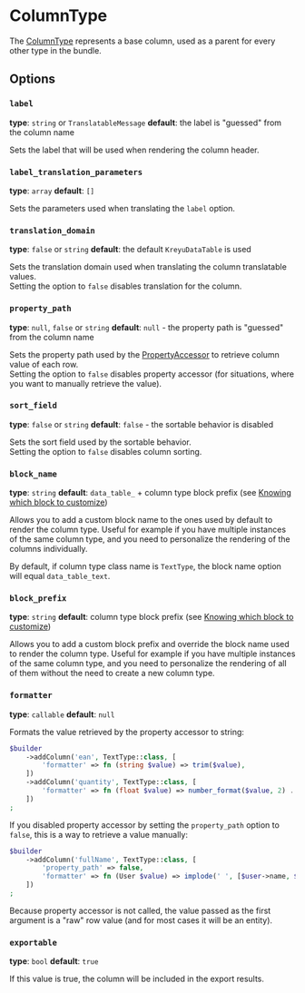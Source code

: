 # ColumnType

The [ColumnType](../../../src/Column/Type/ColumnType.php) represents a base column, used as a parent for every other type in the bundle.

## Options

### `label`

**type**: `string` or `TranslatableMessage` **default**: the label is "guessed" from the column name

Sets the label that will be used when rendering the column header.

### `label_translation_parameters`

**type**: `array` **default**: `[]`

Sets the parameters used when translating the `label` option.

### `translation_domain`

**type**: `false` or `string` **default**: the default `KreyuDataTable` is used

Sets the translation domain used when translating the column translatable values.  
Setting the option to `false` disables translation for the column.

### `property_path`

**type**: `null`, `false` or `string` **default**: `null` - the property path is "guessed" from the column name

Sets the property path used by the [PropertyAccessor](https://symfony.com/doc/current/components/property_access.html) to retrieve column value of each row.  
Setting the option to `false` disables property accessor (for situations, where you want to manually retrieve the value).

### `sort_field`

**type**: `false` or `string` **default**: `false` - the sortable behavior is disabled

Sets the sort field used by the sortable behavior.   
Setting the option to `false` disables column sorting.

### `block_name`

**type**: `string` **default**: `data_table_`  + column type block prefix (see [Knowing which block to customize](#))

Allows you to add a custom block name to the ones used by default to render the column type.
Useful for example if you have multiple instances of the same column type, and you need to personalize the rendering of the columns individually.

By default, if column type class name is `TextType`, the block name option will equal `data_table_text`.

### `block_prefix`

**type**: `string` **default**: column type block prefix (see [Knowing which block to customize](#))

Allows you to add a custom block prefix and override the block name used to render the column type.
Useful for example if you have multiple instances of the same column type, and you need to personalize the rendering of all of them without the need to create a new column type.

### `formatter`

**type**: `callable` **default**: `null`

Formats the value retrieved by the property accessor to string:

```php
$builder
    ->addColumn('ean', TextType::class, [
        'formatter' => fn (string $value) => trim($value),
    ])
    ->addColumn('quantity', TextType::class, [
        'formatter' => fn (float $value) => number_format($value, 2) . 'kg',
    ])
;
```

If you disabled property accessor by setting the `property_path` option to `false`, this is a way to retrieve a value manually:

```php
$builder
    ->addColumn('fullName', TextType::class, [
        'property_path' => false,
        'formatter' => fn (User $value) => implode(' ', [$user->name, $user->surname]),    
    ])
;
```

Because property accessor is not called, the value passed as the first argument is a "raw" row value (and for most cases it will be an entity).

### `exportable`

**type**: `bool` **default**: `true`

If this value is true, the column will be included in the export results.
